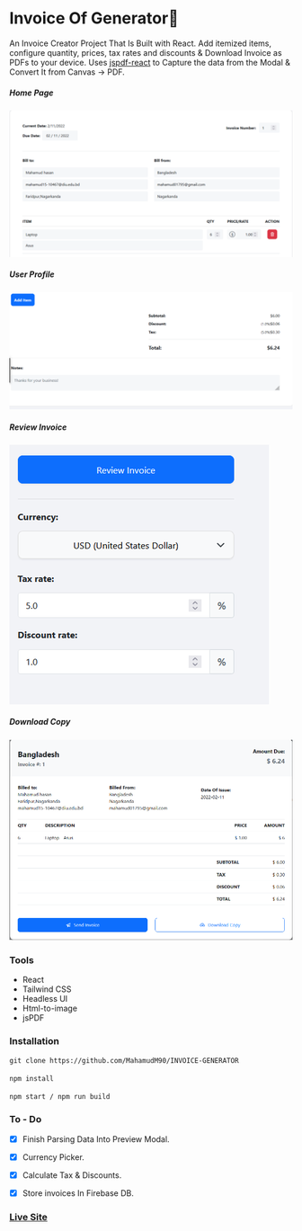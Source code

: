 # Invoice Of Generator🧾

An Invoice Creator Project That Is Built with React. Add itemized items, configure quantity, prices, tax rates and discounts & Download Invoice as PDFs to your device. Uses [jspdf-react](https://www.npmjs.com/package/jspdf-react) to Capture the data from the Modal & Convert It from Canvas -> PDF.



##### Home Page

![ScreenShot of Form](screenshots/a.png)



##### User Profile

![ScreenShot of Form](screenshots/b.png)



##### Review Invoice

![ScreenShot of Form](screenshots/c.png)



##### Download Copy

![ScreenShot of Form](screenshots/d.png)

### Tools

- React
- Tailwind CSS
- Headless UI
- Html-to-image
- jsPDF


### Installation

```
git clone https://github.com/MahamudM90/INVOICE-GENERATOR

npm install

npm start / npm run build
```

### To - Do
- [x] Finish Parsing Data Into Preview Modal.

- [x] Currency Picker.

- [x] Calculate Tax & Discounts.

- [x] Store invoices In Firebase DB.


 ###    [Live Site](https://invoice-generator-react.netlify.app/) 
